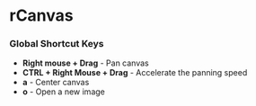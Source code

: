 # rCanvas

### Global Shortcut Keys
* **Right mouse + Drag** - Pan canvas
* **CTRL + Right Mouse + Drag** - Accelerate the panning speed
* **a** - Center canvas 
* **o** - Open a new image
